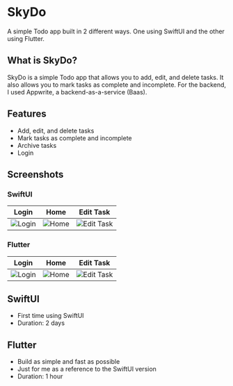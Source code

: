 # SkyDo

A simple Todo app built in 2 different ways. One using SwiftUI and the other using Flutter.

## What is SkyDo?

SkyDo is a simple Todo app that allows you to add, edit, and delete tasks. It also allows you to mark tasks as complete and incomplete.
For the backend, I used Appwrite, a backend-as-a-service (Baas).

## Features

- Add, edit, and delete tasks
- Mark tasks as complete and incomplete
- Archive tasks
- Login

## Screenshots

### SwiftUI

| Login                                                                      | Home                                                                     | Edit Task                                                                     |
| -------------------------------------------------------------------------- | ------------------------------------------------------------------------ | ----------------------------------------------------------------------------- |
| ![Login](https://github.com/skyface753/skydo/assets/swiftui/ios_login.png) | ![Home](https://github.com/skyface753/skydo/assets/swiftui/ios_home.png) | ![Edit Task](https://github.com/skyface753/skydo/assets/swiftui/ios_edit.png) |

### Flutter

| Login                                                                          | Home                                                                         | Edit Task                                                                         |
| ------------------------------------------------------------------------------ | ---------------------------------------------------------------------------- | --------------------------------------------------------------------------------- |
| ![Login](https://github.com/skyface753/skydo/assets/flutter/flutter_login.png) | ![Home](https://github.com/skyface753/skydo/assets/flutter/flutter_home.png) | ![Edit Task](https://github.com/skyface753/skydo/assets/flutter/flutter_edit.png) |

## SwiftUI

- First time using SwiftUI
- Duration: 2 days

## Flutter

- Build as simple and fast as possible
- Just for me as a reference to the SwiftUI version
- Duration: 1 hour
